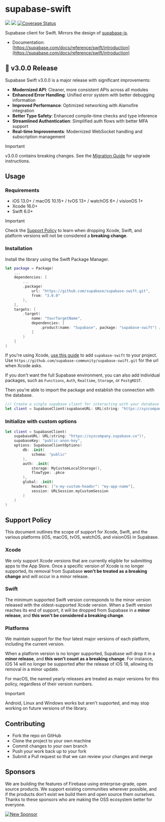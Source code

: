 # supabase-swift
[![](https://img.shields.io/endpoint?url=https%3A%2F%2Fswiftpackageindex.com%2Fapi%2Fpackages%2Fsupabase%2Fsupabase-swift%2Fbadge%3Ftype%3Dswift-versions)](https://swiftpackageindex.com/supabase/supabase-swift)
[![](https://img.shields.io/endpoint?url=https%3A%2F%2Fswiftpackageindex.com%2Fapi%2Fpackages%2Fsupabase%2Fsupabase-swift%2Fbadge%3Ftype%3Dplatforms)](https://swiftpackageindex.com/supabase/supabase-swift)
[![Coverage Status](https://coveralls.io/repos/github/supabase/supabase-swift/badge.svg?branch=main)](https://coveralls.io/github/supabase/supabase-swift?branch=main)

Supabase client for Swift. Mirrors the design of [supabase-js](https://github.com/supabase/supabase-js/blob/master/README.md).

* Documentation: [https://supabase.com/docs/reference/swift/introduction](https://supabase.com/docs/reference/swift/introduction)

## 🚀 v3.0.0 Release

Supabase Swift v3.0.0 is a major release with significant improvements:

- **Modernized API**: Cleaner, more consistent APIs across all modules
- **Enhanced Error Handling**: Unified error system with better debugging information
- **Improved Performance**: Optimized networking with Alamofire integration
- **Better Type Safety**: Enhanced compile-time checks and type inference
- **Streamlined Authentication**: Simplified auth flows with better MFA support
- **Real-time Improvements**: Modernized WebSocket handling and subscription management

> [!IMPORTANT]
> v3.0.0 contains breaking changes. See the [Migration Guide](./V3_MIGRATION_GUIDE.md) for upgrade instructions.

## Usage

### Requirements
- iOS 13.0+ / macOS 10.15+ / tvOS 13+ / watchOS 6+ / visionOS 1+
- Xcode 16.0+
- Swift 6.0+

> [!IMPORTANT]
> Check the [Support Policy](#support-policy) to learn when dropping Xcode, Swift, and platform versions will not be considered a **breaking change**.

### Installation
Install the library using the Swift Package Manager.

```swift
let package = Package(
    ...
    dependencies: [
        ...
        .package(
            url: "https://github.com/supabase/supabase-swift.git",
            from: "3.0.0"
        ),
    ],
    targets: [
        .target(
            name: "YourTargetName",
            dependencies: [
                .product(name: "Supabase", package: "supabase-swift") // Add as a dependency
            ]
        )
    ]
)
```

If you're using Xcode, [use this guide](https://developer.apple.com/documentation/swift_packages/adding_package_dependencies_to_your_app) to add `supabase-swift` to your project. Use `https://github.com/supabase-community/supabase-swift.git` for the url when Xcode asks.

If you don't want the full Supabase environment, you can also add individual packages, such as `Functions`, `Auth`, `Realtime`, `Storage`, or `PostgREST`.

Then you're able to import the package and establish the connection with the database.

```swift
/// Create a single supabase client for interacting with your database
let client = SupabaseClient(supabaseURL: URL(string: "https://xyzcompany.supabase.co")!, supabaseKey: "public-anon-key")
```

### Initialize with custom options

```swift
let client = SupabaseClient(
    supabaseURL: URL(string: "https://xyzcompany.supabase.co")!, 
    supabaseKey: "public-anon-key",
    options: SupabaseClientOptions(
        db: .init(
            schema: "public"
        ),
        auth: .init(
            storage: MyCustomLocalStorage(),
            flowType: .pkce
        ),
        global: .init(
            headers: ["x-my-custom-header": "my-app-name"],
            session: URLSession.myCustomSession
        )
    )
)
```


## Support Policy

This document outlines the scope of support for Xcode, Swift, and the various platforms (iOS, macOS, tvOS, watchOS, and visionOS) in Supabase.

### Xcode
We only support Xcode versions that are currently eligible for submitting apps to the App Store. Once a specific version of Xcode is no longer supported, its removal from Supabase **won't be treated as a breaking change** and will occur in a minor release.

### Swift
The minimum supported Swift version corresponds to the minor version released with the oldest-supported Xcode version. When a Swift version reaches its end of support, it will be dropped from Supabase in a **minor release**, and **this won't be considered a breaking change**.

### Platforms
We maintain support for the four latest major versions of each platform, including the current version.

When a platform version is no longer supported, Supabase will drop it in a **minor release**, and **this won't count as a breaking change**. For instance, iOS 14 will no longer be supported after the release of iOS 18, allowing its removal in a minor update.

For macOS, the named yearly releases are treated as major versions for this policy, regardless of their version numbers.

> [!IMPORTANT]
> Android, Linux and Windows works but aren't supported, and may stop working on future versions of the library.

## Contributing

- Fork the repo on GitHub
- Clone the project to your own machine
- Commit changes to your own branch
- Push your work back up to your fork
- Submit a Pull request so that we can review your changes and merge

## Sponsors

We are building the features of Firebase using enterprise-grade, open source products. We support existing communities wherever possible, and if the products don’t exist we build them and open source them ourselves. Thanks to these sponsors who are making the OSS ecosystem better for everyone.

[![New Sponsor](https://user-images.githubusercontent.com/10214025/90518111-e74bbb00-e198-11ea-8f88-c9e3c1aa4b5b.png)](https://github.com/sponsors/supabase)
